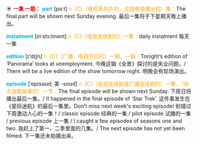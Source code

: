 ☀ <font color="red">**一集 一期：**</font>
<font color="sky blue">**part**</font> [pɑːt] 
<font color="orange">n. [C]（电视系列片的、尤指单独播出的）集：</font>The final part will be shown next Sunday evening. 最后一集将于下星期天晚上播出。
           
<font color="sky blue">**instalment**</font> [ɪnˈstɔ:lmənt]
<font color="orange">n. [C]（电视连续剧的）一集：</font>daily instalment 每天一集

<font color="sky blue">**edition**</font> [ɪ'dɪʃn] 
<font color="orange">n. [C]（广播、电视节目的）一期，一辑：</font>Tonight’s edition of ‘Panorama’ looks at unemployment. 今晚这辑《全景》探讨的是失业问题。/ There will be a live edition of the show tomorrow night. 明晚会有现场演出。
           
<font color="sky blue">**episode**</font> [ˈepɪsəʊd; 美 -soʊd]
<font color="orange">n. [C]（电视连续剧或广播连续剧的）一集、（杂志连载故事的）一节：</font>The final episode will be shown next Sunday. 下周日将播出最后一集。/ It happened in the final episode of ‘Star Trek’. 这件事发生在《星际迷航》的最后一集里。Don't miss next week's exciting episode! 别错过下周激动人心的一集！/ classic episode 经典的一集 / pilot episode 试播的一集 / previous episode 上一集 / I caught a few episodes of seasons one and two. 我赶上了第一、二季里面的几集。/ The next episode has not yet been filmed. 下一集还未拍摄出来。
